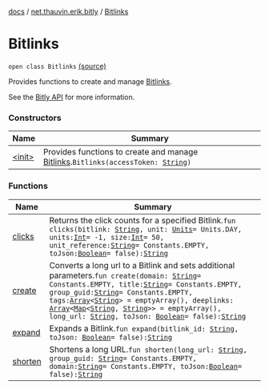 [docs](../../index.md) / [net.thauvin.erik.bitly](../index.md) / [Bitlinks](./index.md)

# Bitlinks

`open class Bitlinks` [(source)](https://github.com/ethauvin/bitly-shorten/tree/master/src/main/kotlin/net/thauvin/erik/bitly/Bitlinks.kt#L47)

Provides functions to create and manage [Bitlinks](https://dev.bitly.com/v4/#tag/Bitlinks).

See the [Bitly API](https://dev.bitly.com/v4/#tag/Bitlinks) for more information.

### Constructors

| Name | Summary |
|---|---|
| [&lt;init&gt;](-init-.md) | Provides functions to create and manage [Bitlinks](https://dev.bitly.com/v4/#tag/Bitlinks).`Bitlinks(accessToken: `[`String`](https://kotlinlang.org/api/latest/jvm/stdlib/kotlin/-string/index.html)`)` |

### Functions

| Name | Summary |
|---|---|
| [clicks](clicks.md) | Returns the click counts for a specified Bitlink.`fun clicks(bitlink: `[`String`](https://kotlinlang.org/api/latest/jvm/stdlib/kotlin/-string/index.html)`, unit: `[`Units`](../-units/index.md)` = Units.DAY, units: `[`Int`](https://kotlinlang.org/api/latest/jvm/stdlib/kotlin/-int/index.html)` = -1, size: `[`Int`](https://kotlinlang.org/api/latest/jvm/stdlib/kotlin/-int/index.html)` = 50, unit_reference: `[`String`](https://kotlinlang.org/api/latest/jvm/stdlib/kotlin/-string/index.html)` = Constants.EMPTY, toJson: `[`Boolean`](https://kotlinlang.org/api/latest/jvm/stdlib/kotlin/-boolean/index.html)` = false): `[`String`](https://kotlinlang.org/api/latest/jvm/stdlib/kotlin/-string/index.html) |
| [create](create.md) | Converts a long url to a Bitlink and sets additional parameters.`fun create(domain: `[`String`](https://kotlinlang.org/api/latest/jvm/stdlib/kotlin/-string/index.html)` = Constants.EMPTY, title: `[`String`](https://kotlinlang.org/api/latest/jvm/stdlib/kotlin/-string/index.html)` = Constants.EMPTY, group_guid: `[`String`](https://kotlinlang.org/api/latest/jvm/stdlib/kotlin/-string/index.html)` = Constants.EMPTY, tags: `[`Array`](https://kotlinlang.org/api/latest/jvm/stdlib/kotlin/-array/index.html)`<`[`String`](https://kotlinlang.org/api/latest/jvm/stdlib/kotlin/-string/index.html)`> = emptyArray(), deeplinks: `[`Array`](https://kotlinlang.org/api/latest/jvm/stdlib/kotlin/-array/index.html)`<`[`Map`](https://kotlinlang.org/api/latest/jvm/stdlib/kotlin.collections/-map/index.html)`<`[`String`](https://kotlinlang.org/api/latest/jvm/stdlib/kotlin/-string/index.html)`, `[`String`](https://kotlinlang.org/api/latest/jvm/stdlib/kotlin/-string/index.html)`>> = emptyArray(), long_url: `[`String`](https://kotlinlang.org/api/latest/jvm/stdlib/kotlin/-string/index.html)`, toJson: `[`Boolean`](https://kotlinlang.org/api/latest/jvm/stdlib/kotlin/-boolean/index.html)` = false): `[`String`](https://kotlinlang.org/api/latest/jvm/stdlib/kotlin/-string/index.html) |
| [expand](expand.md) | Expands a Bitlink.`fun expand(bitlink_id: `[`String`](https://kotlinlang.org/api/latest/jvm/stdlib/kotlin/-string/index.html)`, toJson: `[`Boolean`](https://kotlinlang.org/api/latest/jvm/stdlib/kotlin/-boolean/index.html)` = false): `[`String`](https://kotlinlang.org/api/latest/jvm/stdlib/kotlin/-string/index.html) |
| [shorten](shorten.md) | Shortens a long URL.`fun shorten(long_url: `[`String`](https://kotlinlang.org/api/latest/jvm/stdlib/kotlin/-string/index.html)`, group_guid: `[`String`](https://kotlinlang.org/api/latest/jvm/stdlib/kotlin/-string/index.html)` = Constants.EMPTY, domain: `[`String`](https://kotlinlang.org/api/latest/jvm/stdlib/kotlin/-string/index.html)` = Constants.EMPTY, toJson: `[`Boolean`](https://kotlinlang.org/api/latest/jvm/stdlib/kotlin/-boolean/index.html)` = false): `[`String`](https://kotlinlang.org/api/latest/jvm/stdlib/kotlin/-string/index.html) |
